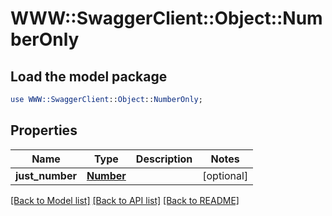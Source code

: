 # WWW::SwaggerClient::Object::NumberOnly

## Load the model package
```perl
use WWW::SwaggerClient::Object::NumberOnly;
```

## Properties
Name | Type | Description | Notes
------------ | ------------- | ------------- | -------------
**just_number** | [**Number**](Number.md) |  | [optional] 

[[Back to Model list]](../README.md#documentation-for-models) [[Back to API list]](../README.md#documentation-for-api-endpoints) [[Back to README]](../README.md)


